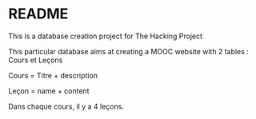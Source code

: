 # README

This is a database creation project for The Hacking Project 


This particular database aims at creating a MOOC website with 2 tables : Cours et Leçons

Cours = Titre + description

Leçon = name + content


Dans chaque cours, il y a 4 leçons.
